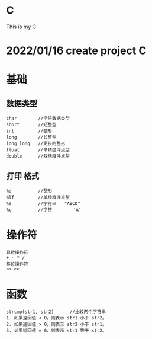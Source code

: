 # C
This is my C

# 2022/01/16 create project C

# 基础

## 数据类型
	char		//字符数据类型
	short		//短整型
	int			//整形
	long		//长整型
	long long	//更长的整形
	float		//单精度浮点型
	double		//双精度浮点型

## 打印 格式

	%d			//整形
	%lf			//单精度浮点型
	%s			//字符串  	"ABCD"
	%c			//字符		'A'
	
	
#  操作符

```
算数操作符
+ - * / 
移位操作符
>> <<
```

# 函数
	strcmp(str1, str2)		//比较两个字符串
	1. 如果返回值 < 0，则表示 str1 小于 str2。
	2. 如果返回值 > 0，则表示 str2 小于 str1。
	3. 如果返回值 = 0，则表示 str1 等于 str2。
